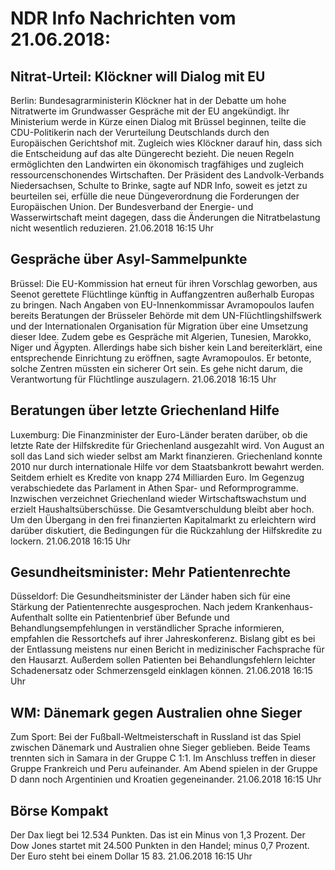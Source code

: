 # NDR Info Nachrichten vom 21.06.2018:


## Nitrat-Urteil: Klöckner will Dialog mit EU
Berlin: Bundesagrarministerin Klöckner hat in der Debatte um hohe Nitratwerte im Grundwasser Gespräche mit der EU angekündigt. Ihr Ministerium werde in Kürze einen Dialog mit Brüssel beginnen, teilte die CDU-Politikerin nach der Verurteilung Deutschlands durch den Europäischen Gerichtshof mit. Zugleich wies Klöckner darauf hin, dass sich die Entscheidung auf das alte Düngerecht bezieht. Die neuen Regeln ermöglichten den Landwirten ein ökonomisch tragfähiges und zugleich ressourcenschonendes Wirtschaften. Der Präsident des Landvolk-Verbands Niedersachsen, Schulte to Brinke, sagte auf NDR Info, soweit es jetzt zu beurteilen sei, erfülle die neue Düngeverordnung die Forderungen der Europäischen Union. Der Bundesverband der Energie- und Wasserwirtschaft meint dagegen, dass die Änderungen die Nitratbelastung nicht wesentlich reduzieren. 21.06.2018 16:15 Uhr 

## Gespräche über Asyl-Sammelpunkte
Brüssel: Die EU-Kommission hat erneut für ihren Vorschlag geworben, aus Seenot gerettete Flüchtlinge künftig in Auffangzentren außerhalb Europas zu bringen. Nach Angaben von EU-Innenkommissar Avramopoulos laufen bereits Beratungen der Brüsseler Behörde mit dem UN-Flüchtlingshilfswerk und der Internationalen Organisation für Migration über eine Umsetzung dieser Idee. Zudem gebe es Gespräche mit Algerien, Tunesien, Marokko, Niger und Ägypten. Allerdings habe sich bisher kein Land bereiterklärt, eine entsprechende Einrichtung zu eröffnen, sagte Avramopoulos. Er betonte, solche Zentren müssten ein sicherer Ort sein. Es gehe nicht darum, die Verantwortung für Flüchtlinge auszulagern. 21.06.2018 16:15 Uhr 

## Beratungen über letzte Griechenland Hilfe
Luxemburg: Die Finanzminister der Euro-Länder beraten darüber, ob die letzte Rate der Hilfskredite für Griechenland ausgezahlt wird. Von August an soll das Land sich wieder selbst am Markt finanzieren. Griechenland konnte 2010 nur durch internationale Hilfe vor dem Staatsbankrott bewahrt werden. Seitdem erhielt es Kredite von knapp 274 Milliarden Euro. Im Gegenzug verabschiedete das Parlament in Athen Spar- und Reformprogramme. Inzwischen verzeichnet Griechenland wieder Wirtschaftswachstum und erzielt Haushaltsüberschüsse. Die Gesamtverschuldung bleibt aber hoch. Um den Übergang in den frei finanzierten Kapitalmarkt zu erleichtern wird darüber diskutiert, die Bedingungen für die Rückzahlung der Hilfskredite zu lockern. 21.06.2018 16:15 Uhr 

## Gesundheitsminister: Mehr Patientenrechte
Düsseldorf: Die Gesundheitsminister der Länder haben sich für eine Stärkung der Patientenrechte ausgesprochen. Nach jedem Krankenhaus-Aufenthalt sollte ein Patientenbrief über Befunde und Behandlungsempfehlungen in verständlicher Sprache informieren, empfahlen die Ressortchefs auf ihrer Jahreskonferenz. Bislang gibt es bei der Entlassung meistens nur einen Bericht in medizinischer Fachsprache für den Hausarzt. Außerdem sollen Patienten bei Behandlungsfehlern leichter Schadenersatz oder Schmerzensgeld einklagen können. 21.06.2018 16:15 Uhr 

## WM: Dänemark gegen Australien ohne Sieger
Zum Sport: Bei der Fußball-Weltmeisterschaft in Russland ist das Spiel zwischen Dänemark und Australien ohne Sieger geblieben. Beide Teams trennten sich in Samara in der Gruppe C 1:1. Im Anschluss treffen in dieser Gruppe Frankreich und Peru aufeinander. Am Abend spielen in der Gruppe D dann noch Argentinien und Kroatien gegeneinander. 21.06.2018 16:15 Uhr 

## Börse Kompakt
Der Dax liegt bei 12.534 Punkten. Das ist ein  Minus von 1,3 Prozent. Der Dow Jones startet mit 24.500 Punkten in den Handel; minus 0,7 Prozent. Der Euro steht bei einem Dollar 15 83. 21.06.2018 16:15 Uhr 

